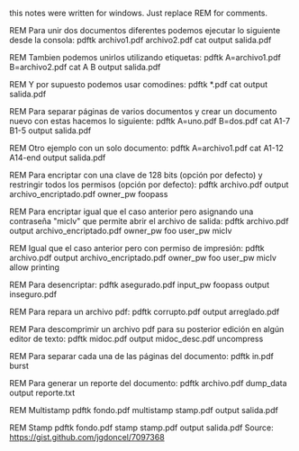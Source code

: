 this notes were written for windows. Just replace REM for comments.

REM Para unir dos documentos diferentes podemos ejecutar lo siguiente desde la consola:
pdftk archivo1.pdf archivo2.pdf cat output salida.pdf

REM Tambien podemos unirlos utilizando etiquetas:
pdftk A=archivo1.pdf B=archivo2.pdf cat A B output salida.pdf

REM Y por supuesto podemos usar comodines:
pdftk *.pdf cat output salida.pdf

REM Para separar páginas de varios documentos y crear un documento nuevo con estas hacemos lo siguiente:
pdftk A=uno.pdf B=dos.pdf cat A1-7 B1-5 output salida.pdf

REM Otro ejemplo con un solo documento:
pdftk A=archivo1.pdf cat A1-12 A14-end output salida.pdf

REM Para encriptar con una clave de 128 bits (opción por defecto) y restringir todos los permisos (opción por defecto):
pdftk archivo.pdf output archivo_encriptado.pdf owner_pw foopass

REM Para encriptar igual que el caso anterior pero asignando una contraseña "miclv" que permite abrir el archivo de salida:
pdftk archivo.pdf output archivo_encriptado.pdf owner_pw foo user_pw miclv

REM Igual que el caso anterior pero con permiso de impresión:
pdftk archivo.pdf output archivo_encriptado.pdf owner_pw foo user_pw miclv allow printing

REM Para desencriptar:
pdftk asegurado.pdf input_pw foopass output inseguro.pdf

REM Para repara un archivo pdf:
pdftk corrupto.pdf output arreglado.pdf

REM Para descomprimir un archivo pdf para su posterior edición en algún editor de texto:
pdftk midoc.pdf output midoc_desc.pdf uncompress

REM Para separar cada una de las páginas del documento:
pdftk in.pdf burst

REM Para generar un reporte del documento:
pdftk archivo.pdf dump_data output reporte.txt

REM Multistamp
pdftk fondo.pdf multistamp stamp.pdf output salida.pdf

REM Stamp
pdftk fondo.pdf stamp stamp.pdf output salida.pdf
Source:
<https://gist.github.com/jgdoncel/7097368>
